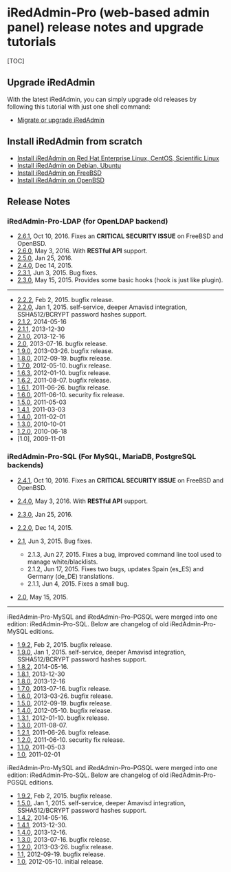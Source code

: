 # iRedAdmin-Pro (web-based admin panel) release notes and upgrade tutorials

[TOC]

## Upgrade iRedAdmin

With the latest iRedAdmin, you can simply upgrade old releases by following
this tutorial with just one shell command:

* [Migrate or upgrade iRedAdmin](./migrate.or.upgrade.iredadmin.html)

## Install iRedAdmin from scratch

* [Install iRedAdmin on Red Hat Enterprise Linux, CentOS, Scientific Linux](./install.iredadmin.on.rhel.html)
* [Install iRedAdmin on Debian, Ubuntu](./install.iredadmin.on.debian.html)
* [Install iRedAdmin on FreeBSD](./install.iredadmin.on.freebsd.html)
* [Install iRedAdmin on OpenBSD](./install.iredadmin.on.openbsd.html)

## Release Notes

### iRedAdmin-Pro-LDAP (for OpenLDAP backend)

* [2.6.1](http://www.iredmail.org/forum/topic11809.html), Oct 10, 2016. Fixes an __CRITICAL SECURITY ISSUE__ on FreeBSD and OpenBSD.
* [2.6.0](http://www.iredmail.org/forum/topic10995.html), May 3, 2016. With __RESTful API__ support.
* [2.5.0](http://www.iredmail.org/forum/topic10513.html), Jan 25, 2016.
* [2.4.0](http://www.iredmail.org/forum/topic10262.html), Dec 14, 2015.
* [2.3.1](http://www.iredmail.org/forum/topic9281.html), Jun 3, 2015. Bug fixes.
* [2.3.0](http://www.iredmail.org/forum/topic9145.html), May 15, 2015. Provides some basic hooks (hook is just like plugin).

----

* [2.2.2](http://www.iredmail.org/forum/topic8635.html), Feb 2, 2015. bugfix release.
* [2.2.0](http://www.iredmail.org/forum/topic8447.html), Jan 1, 2015. self-service, deeper Amavisd integration, SSHA512/BCRYPT password hashes support.
* [2.1.2](http://www.iredmail.org/forum/topic6925-news-announcements-bug-fixes-iredadminproldap212-has-been-released.html), 2014-05-16
* [2.1.1](http://www.iredmail.org/forum/topic5911.html), 2013-12-30
* [2.1.0](http://www.iredmail.org/forum/topic5832-news-announcements-bug-fixes-iredadminproldap21-has-been-released.html), 2013-12-16
* [2.0](http://www.iredmail.org/forum/topic5168-news-announcements-bug-fixes-iredadminproldap20-has-been-released.html), 2013-07-16. bugfix release.
* [1.9.0](http://www.iredmail.org/forum/topic4647-news-announcements-bug-fixes-iredadminproldap190-has-been-released.html), 2013-03-26. bugfix release.
* [1.8.0](http://www.iredmail.org/forum/topic3919-news-announcements-bug-fixes-iredadminproldap180-has-been-released.html), 2012-09-19. bugfix release.
* [1.7.0](http://www.iredmail.org/forum/topic3369-news-announcements-bug-fixes-iredadminproldap172-has-been-released.html), 2012-05-10. bugfix release.
* [1.6.3](http://www.iredmail.org/wiki/index.php?title=Release.Notes/iRedAdmin-Pro/LDAP/1.6.3), 2012-01-10. bugfix release.
* [1.6.2](http://www.iredmail.org/wiki/index.php?title=Release.Notes/iRedAdmin-Pro/LDAP/1.6.2), 2011-08-07. bugfix release.
* [1.6.1](http://www.iredmail.org/wiki/index.php?title=Release.Notes/iRedAdmin-Pro/LDAP/1.6.1), 2011-06-26. bugfix release.
* [1.6.0](http://www.iredmail.org/wiki/index.php?title=Release.Notes/iRedAdmin-Pro/LDAP/1.6.0), 2011-06-10. security fix release.
* [1.5.0](http://www.iredmail.org/wiki/index.php?title=Release.Notes/iRedAdmin-Pro/LDAP/1.5.0), 2011-05-03
* [1.4.1](http://www.iredmail.org/wiki/index.php?title=Release.Notes/iRedAdmin-Pro/LDAP/1.4.1), 2011-03-03
* [1.4.0](http://www.iredmail.org/wiki/index.php?title=Release.Notes/iRedAdmin-Pro/LDAP/1.4.0), 2011-02-01
* [1.3.0](http://www.iredmail.org/wiki/index.php?title=Release.Notes/iRedAdmin-Pro/LDAP/1.3.0), 2010-10-01
* [1.2.0](http://www.iredmail.org/wiki/index.php?title=Release.Notes/iRedAdmin-Pro/LDAP/1.2.0), 2010-06-18
* [1.0], 2009-11-01

### iRedAdmin-Pro-SQL (For MySQL, MariaDB, PostgreSQL backends)

* [2.4.1](http://www.iredmail.org/forum/topic11809.html), Oct 10, 2016. Fixes an __CRITICAL SECURITY ISSUE__ on FreeBSD and OpenBSD.
* [2.4.0](http://www.iredmail.org/forum/topic10996.html), May 3, 2016. With __RESTful API__ support.
* [2.3.0](http://www.iredmail.org/forum/topic10514.html), Jan 25, 2016.
* [2.2.0](http://www.iredmail.org/forum/topic10263.html), Dec 14, 2015.
* [2.1](http://www.iredmail.org/forum/topic9282.html), Jun 3, 2015. Bug fixes.

    * 2.1.3, Jun 27, 2015. Fixes a bug, improved command line tool used to manage white/blacklists.
    * 2.1.2, Jun 17, 2015. Fixes two bugs, updates Spain (es_ES) and Germany (de_DE) translations.
    * 2.1.1, Jun 4, 2015. Fixes a small bug.

* [2.0](http://www.iredmail.org/forum/topic9146.html), May 15, 2015.

----

iRedAdmin-Pro-MySQL and iRedAdmin-Pro-PGSQL were merged into one edition:
iRedAdmin-Pro-SQL. Below are changelog of old iRedAdmin-Pro-MySQL editions.

* [1.9.2](http://www.iredmail.org/forum/topic8636.html), Feb 2, 2015. bugfix release.
* [1.9.0](http://www.iredmail.org/forum/topic8448.html), Jan 1, 2015. self-service, deeper Amavisd integration, SSHA512/BCRYPT password hashes support.
* [1.8.2](http://www.iredmail.org/forum/topic6924.html), 2014-05-16.
* [1.8.1](http://www.iredmail.org/forum/topic5912.html), 2013-12-30
* [1.8.0](http://www.iredmail.org/forum/topic5834.html), 2013-12-16
* [1.7.0](http://www.iredmail.org/forum/topic5169.html), 2013-07-16. bugfix release.
* [1.6.0](http://www.iredmail.org/forum/topic4649.html), 2013-03-26. bugfix release.
* [1.5.0](http://www.iredmail.org/forum/topic3920.html), 2012-09-19. bugfix release.
* [1.4.0](http://www.iredmail.org/forum/topic3370.html), 2012-05-10. bugfix release.
* [1.3.1](http://www.iredmail.org/wiki/index.php?title=Release.Notes/iRedAdmin-Pro/MySQL/1.3.1), 2012-01-10. bugfix release.
* [1.3.0](http://www.iredmail.org/wiki/index.php?title=Release.Notes/iRedAdmin-Pro/MySQL/1.3.0), 2011-08-07.
* [1.2.1](http://www.iredmail.org/wiki/index.php?title=Release.Notes/iRedAdmin-Pro/MySQL/1.2.1), 2011-06-26. bugfix release. 
* [1.2.0](http://www.iredmail.org/wiki/index.php?title=Release.Notes/iRedAdmin-Pro/MySQL/1.2.0), 2011-06-10. security fix release.
* [1.1.0](http://www.iredmail.org/wiki/index.php?title=Release.Notes/iRedAdmin-Pro/MySQL/1.1.0), 2011-05-03
* [1.0](http://www.iredmail.org/wiki/index.php?title=Release.Notes/iRedAdmin-Pro/MySQL/1.0), 2011-02-01

iRedAdmin-Pro-MySQL and iRedAdmin-Pro-PGSQL were merged into one edition:
iRedAdmin-Pro-SQL. Below are changelog of old iRedAdmin-Pro-PGSQL editions.

* [1.9.2](http://www.iredmail.org/forum/topic8637.html), Feb 2, 2015. bugfix release.
* [1.5.0](http://www.iredmail.org/forum/topic8449.html), Jan 1, 2015. self-service, deeper Amavisd integration, SSHA512/BCRYPT password hashes support.
* [1.4.2](http://www.iredmail.org/forum/topic6926.html), 2014-05-16.
* [1.4.1](http://www.iredmail.org/forum/topic5913.html), 2013-12-30.
* [1.4.0](http://www.iredmail.org/forum/topic5833.html), 2013-12-16.
* [1.3.0](http://www.iredmail.org/forum/topic5170.html), 2013-07-16. bugfix release.
* [1.2.0](http://www.iredmail.org/forum/topic4650.html), 2013-03-26. bugfix release.
* [1.1](http://www.iredmail.org/forum/topic3921.html), 2012-09-19. bugfix release.
* [1.0](http://www.iredmail.org/wiki/index.php?title=Release.Notes/iRedAdmin-Pro/PGSQL/1.0), 2012-05-10. initial release.
